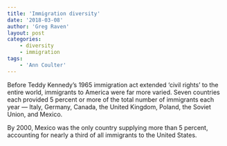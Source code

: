 ```yaml
---
title: 'Immigration diversity'
date: '2018-03-08'
author: 'Greg Raven'
layout: post
categories:
    - diversity
    - immigration
tags:
    - 'Ann Coulter'
---
```


Before Teddy Kennedy’s 1965 immigration act extended ‘civil rights’ to the entire world, immigrants to America were far more varied. Seven countries each provided 5 percent or more of the total number of immigrants each year — Italy, Germany, Canada, the United Kingdom, Poland, the Soviet Union, and Mexico.  
  
By 2000, Mexico was the only country supplying more than 5 percent, accounting for nearly a third of all immigrants to the United States.